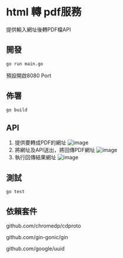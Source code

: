 # html 轉 pdf服務

提供輸入網址後轉PDF檔API

## 開發

```
go run main.go
```

預設開啟8080 Port

## 佈署

```
go build
```

## API

1. 提供要轉成PDF的網址
   ![image](https://github.com/samchentw/go-to-pdf/assets/89454932/471d6112-412d-41b8-876d-f2d4bce7dab9)
2. 將網址及API送出，將回傳PDF網址
   ![image](https://github.com/samchentw/go-to-pdf/assets/89454932/29b5fadd-ea4d-4f1a-854d-0643a35ecf43)
3. 執行回傳結果網址
   ![image](https://github.com/samchentw/go-to-pdf/assets/89454932/aad90d89-e55c-423d-8c62-572c6f443f07)

## 測試

```
go test
```

## 依賴套件

github.com/chromedp/cdproto

github.com/gin-gonic/gin

github.com/google/uuid
